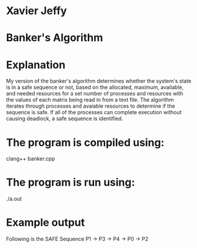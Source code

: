 # Xavier Jeffy

# Banker's Algorithm

# Explanation

My version of the banker's algorithm determines whether the system's state is in a safe 
sequence or not, based on the allocated, maximum, available, and needed resources for 
a set number of processes and resources with the values of each matrix being read in 
from a text file. The algorithm iterates through processes and avaiable resources to
determine if the sequence is safe. If all of the processes can complete execution without
causing deadlock, a safe sequence is identified.

# The program is compiled using:

clang++ banker.cpp

# The program is run using:

./a.out

# Example output

Following is the SAFE Sequence
P1 -> P3 -> P4 -> P0 -> P2
